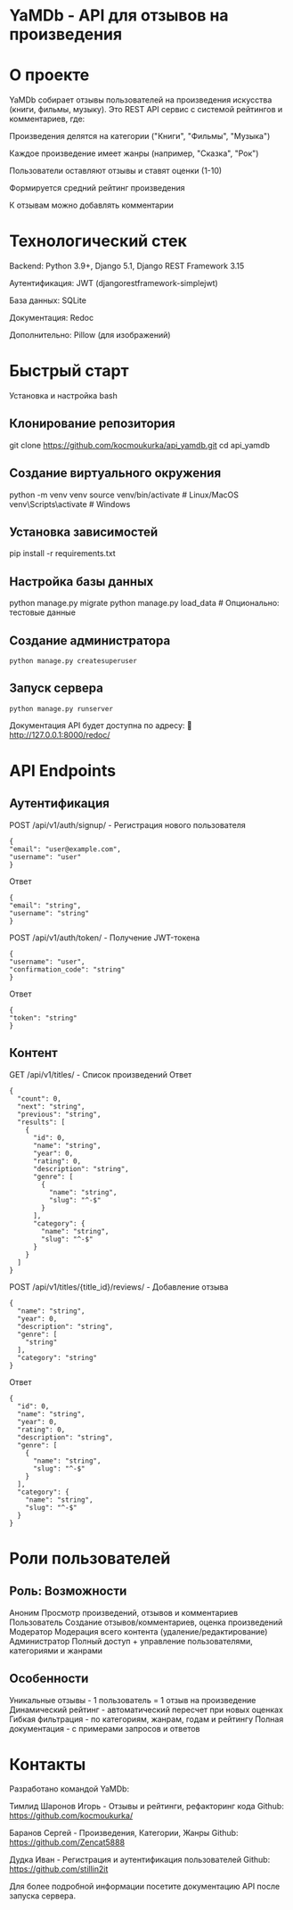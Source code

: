 # YaMDb - API для отзывов на произведения

# О проекте
YaMDb собирает отзывы пользователей на произведения искусства (книги, фильмы, музыку). Это REST API сервис с системой рейтингов и комментариев, где:

Произведения делятся на категории ("Книги", "Фильмы", "Музыка")

Каждое произведение имеет жанры (например, "Сказка", "Рок")

Пользователи оставляют отзывы и ставят оценки (1-10)

Формируется средний рейтинг произведения

К отзывам можно добавлять комментарии

# Технологический стек
Backend: Python 3.9+, Django 5.1, Django REST Framework 3.15

Аутентификация: JWT (djangorestframework-simplejwt)

База данных: SQLite

Документация: Redoc

Дополнительно: Pillow (для изображений)

# Быстрый старт
Установка и настройка
bash
## Клонирование репозитория
git clone https://github.com/kocmoukurka/api_yamdb.git
cd api_yamdb

## Создание виртуального окружения
python -m venv venv
source venv/bin/activate  # Linux/MacOS
venv\Scripts\activate    # Windows

## Установка зависимостей
pip install -r requirements.txt

## Настройка базы данных
python manage.py migrate
python manage.py load_data # Опционально: тестовые данные

## Создание администратора
```
python manage.py createsuperuser
```

## Запуск сервера
```
python manage.py runserver
```
Документация API будет доступна по адресу:
🔗 http://127.0.0.1:8000/redoc/

# API Endpoints
## Аутентификация
POST /api/v1/auth/signup/ - Регистрация нового пользователя
```
{
"email": "user@example.com",
"username": "user"
}
```
Ответ 
```
{
"email": "string",
"username": "string"
}
```
POST /api/v1/auth/token/ - Получение JWT-токена
```
{
"username": "user",
"confirmation_code": "string"
}
```
Ответ
```
{
"token": "string"
}
```

## Контент
GET /api/v1/titles/ - Список произведений
Ответ
```
{
  "count": 0,
  "next": "string",
  "previous": "string",
  "results": [
    {
      "id": 0,
      "name": "string",
      "year": 0,
      "rating": 0,
      "description": "string",
      "genre": [
        {
          "name": "string",
          "slug": "^-$"
        }
      ],
      "category": {
        "name": "string",
        "slug": "^-$"
      }
    }
  ]
}
```

POST /api/v1/titles/{title_id}/reviews/ - Добавление отзыва
```
{
  "name": "string",
  "year": 0,
  "description": "string",
  "genre": [
    "string"
  ],
  "category": "string"
}
```
Ответ
```
{
  "id": 0,
  "name": "string",
  "year": 0,
  "rating": 0,
  "description": "string",
  "genre": [
    {
      "name": "string",
      "slug": "^-$"
    }
  ],
  "category": {
    "name": "string",
    "slug": "^-$"
  }
}
```

# Роли пользователей
## Роль:	Возможности
Аноним Просмотр произведений, отзывов и комментариев
Пользователь	Создание отзывов/комментариев, оценка произведений
Модератор	Модерация всего контента (удаление/редактирование)
Администратор	Полный доступ + управление пользователями, категориями и жанрами
## Особенности
Уникальные отзывы - 1 пользователь = 1 отзыв на произведение
Динамический рейтинг - автоматический пересчет при новых оценках
Гибкая фильтрация - по категориям, жанрам, годам и рейтингу
Полная документация - с примерами запросов и ответов

# Контакты
Разработано командой YaMDb:

Тимлид Шаронов Игорь - Отзывы и рейтинги, рефакторинг кода
Github: https://github.com/kocmoukurka/ 

Баранов Сергей - Произведения, Категории, Жанры
Github: https://github.com/Zencat5888

Дудка Иван - Регистрация и аутентификация пользователей
Github: https://github.com/stillin2it

Для более подробной информации посетите документацию API после запуска сервера.